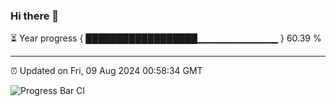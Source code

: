 ### Hi there 👋

⏳ Year progress { ██████████████████▁▁▁▁▁▁▁▁▁▁▁▁ } 60.39 %

---

⏰ Updated on Fri, 09 Aug 2024 00:58:34 GMT

![Progress Bar CI](https://github.com/liununu/liununu/workflows/Progress%20Bar%20CI/badge.svg)
